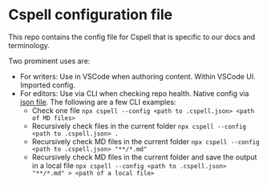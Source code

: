 # Cspell configuration file

This repo contains the config file for Cspell that is specific to our docs and terminology.

Two prominent uses are:
* For writers: Use in VSCode when authoring content. Within VSCode UI. Imported config.
* For editors: Use via CLI when checking repo health. Native config via [json file](.cspell.json). The following are a few CLI examples:
  * Check one file `npx cspell --config <path to .cspell.json> <path of MD files>`
  * Recursively check files in the current folder `npx cspell --config <path to .cspell.json> .`
  * Recursively check MD files in the current folder `npx cspell --config <path to .cspell.json> "**/*.md"`
  * Recursively check MD files in the current folder and save the output in a local file `npx cspell --config <path to .cspell.json> "**/*.md" > <path of a local file>`
